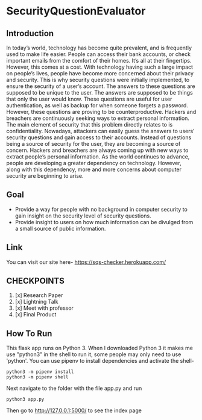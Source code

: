 # SecurityQuestionEvaluator

## Introduction
In today’s world, technology has become quite prevalent, and is frequently used to make life easier. People can access their bank accounts, or check important emails from the comfort of their homes. It’s all at their fingertips. However, this comes at a cost. With technology having such a large impact on people’s lives, people have become more concerned about their privacy and security. This is why security questions were initially implemented, to ensure the security of a user’s account. The answers to these questions are supposed to be unique to the user. The answers are supposed to be things that only the user would know. These questions are useful for user authentication, as well as backup for when someone forgets a password. However, these questions are proving to be counterproductive. Hackers and breachers are continuously seeking ways to extract personal information. The main element of security that this problem directly relates to is confidentiality. Nowadays, attackers can easily guess the answers to users’ security questions and gain access to their accounts. Instead of questions being a source of security for the user, they are becoming a source of concern. Hackers and breachers are always coming up with new ways to extract people’s personal information. As the world continues to advance, people are developing a greater dependency on technology. However, along with this dependency, more and more concerns about computer security are beginning to arise.

## Goal
* Provide a way for people with no background in computer security to gain insight on the security level of security questions.  
* Provide insight to users on how much information can be divulged from a small source of public information.

## Link
You can visit our site here- https://sqs-checker.herokuapp.com/

## CHECKPOINTS 
1. [x] Research Paper 
2. [x] Lightning Talk
3. [x] Meet with professor
4. [x] Final Product 


## How To Run
This flask app runs on Python 3.  When I downloaded Python 3 it makes me use "python3" in the shell to run it, some people may only need to use 'python'.  You can use pipenv to install dependencies and activate the shell-

```
python3 -m pipenv install 
python3 -m pipenv shell
```

Next navigate to the folder with the file app.py and run
```
python3 app.py
```
Then go to http://127.0.0.1:5000/ to see the index page


